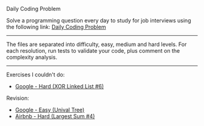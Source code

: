 Daily Coding Problem

Solve a programming question every day to study for job interviews using the following link:
[Daily Coding Problem](https://www.dailycodingproblem.com/)

----------------------------
The files are separated into difficulty, easy, medium and hard levels. For each resolution, run tests to validate your code, plus comment on the complexity analysis.

----------------------------
Exercises I couldn't do:
- [Google - Hard (XOR Linked List #6)](https://github.com/brunofaria27/daily-coding-problem/blob/main/Hard/google-xor-linked-list.py)

Revision: 
- [Google - Easy (Unival Tree)](https://github.com/brunofaria27/daily-coding-problem/blob/main/Easy/google-unival-tree.py)
- [Airbnb - Hard (Largest Sum #4)](https://github.com/brunofaria27/daily-coding-problem/blob/main/Hard/airbnb-largest-sum.py)

